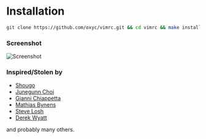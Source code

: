 # Installation

```bash
git clone https://github.com/oxyc/vimrc.git && cd vimrc && make install
```

### Screenshot

![Screenshot](http://i.imgur.com/MFYk8fT.jpg)

### Inspired/Stolen by

- [Shougo](https://github.com/Shougo/shougo-s-github)
- [Junegunn Choi](https://github.com/junegunn/dotfiles)
- [Gianni Chiappetta](https://github.com/gf3/dotfiles)
- [Mathias Bynens](https://github.com/mathiasbynens/dotfiles)
- [Steve Losh](https://github.com/sjl/dotfiles)
- [Derek Wyatt](https://github.com/derekwyatt/vim-config)

and probably many others.
